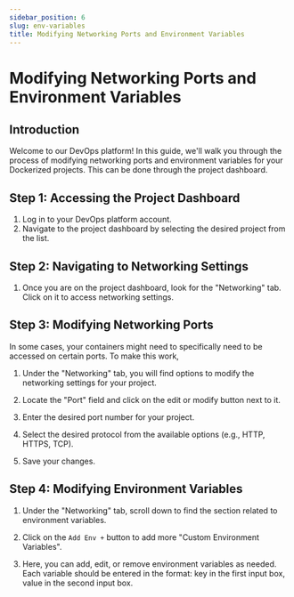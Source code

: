 ```yaml
---
sidebar_position: 6
slug: env-variables
title: Modifying Networking Ports and Environment Variables
---
```


# Modifying Networking Ports and Environment Variables

## Introduction

Welcome to our DevOps platform! In this guide, we'll walk you through the process of modifying networking ports and environment variables for your Dockerized projects. This can be done through the project dashboard.

## Step 1: Accessing the Project Dashboard

1. Log in to your DevOps platform account.
2. Navigate to the project dashboard by selecting the desired project from the list.

## Step 2: Navigating to Networking Settings

1. Once you are on the project dashboard, look for the "Networking" tab. Click on it to access networking settings.

   

## Step 3: Modifying Networking Ports

In some cases, your containers might need to specifically need to be accessed on certain ports. To make this work, 
1. Under the "Networking" tab, you will find options to modify the networking settings for your project.

2. Locate the "Port" field and click on the edit or modify button next to it.

3. Enter the desired port number for your project.

4. Select the desired protocol from the available options (e.g., HTTP, HTTPS, TCP).

5. Save your changes.

## Step 4: Modifying Environment Variables

1. Under the "Networking" tab, scroll down to find the section related to environment variables.

2. Click on the <code>Add Env +</code> button to add more "Custom Environment Variables".

3. Here, you can add, edit, or remove environment variables as needed. Each variable should be entered in the format: key in the first input box, value in the second input box.